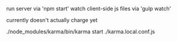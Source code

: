 run server via 'npm start'
watch client-side js files via 'gulp watch'

currently doesn't actually charge yet

./node_modules/karma/bin/karma start ./karma.local.conf.js 
